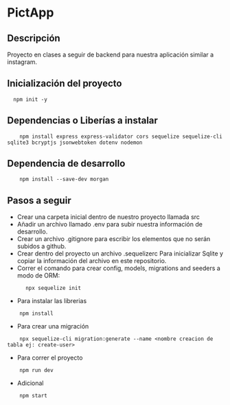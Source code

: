 # PictApp

## Descripción
Proyecto en clases a seguir de backend para nuestra aplicación similar a instagram.

## Inicialización del proyecto
```
  npm init -y
```

## Dependencias o Liberías a instalar
```
    npm install express express-validator cors sequelize sequelize-cli sqlite3 bcryptjs jsonwebtoken dotenv nodemon
```

## Dependencia de desarrollo

```
    npm install --save-dev morgan
```

## Pasos a seguir

* Crear una carpeta inicial dentro de nuestro proyecto llamada src
* Añadir un archivo llamado .env para subir nuestra información de desarrollo.
* Crear un archivo .gitignore para escribir los elementos que no serán subidos a github.
* Crear dentro del proyecto un archivo .sequelizerc Para inicializar Sqlite y copiar la información del archivo en este repositorio.
* Correr el comando para crear config, models, migrations and seeders a modo de ORM:
```
      npx sequelize init 
```
* Para instalar las librerias
```
    npm install
```
* Para crear una migración
```
    npx sequelize-cli migration:generate --name <nombre creacion de tabla ej: create-user>
```
* Para correr el proyecto
```
    npm run dev
```
* Adicional
```
    npm start
```
